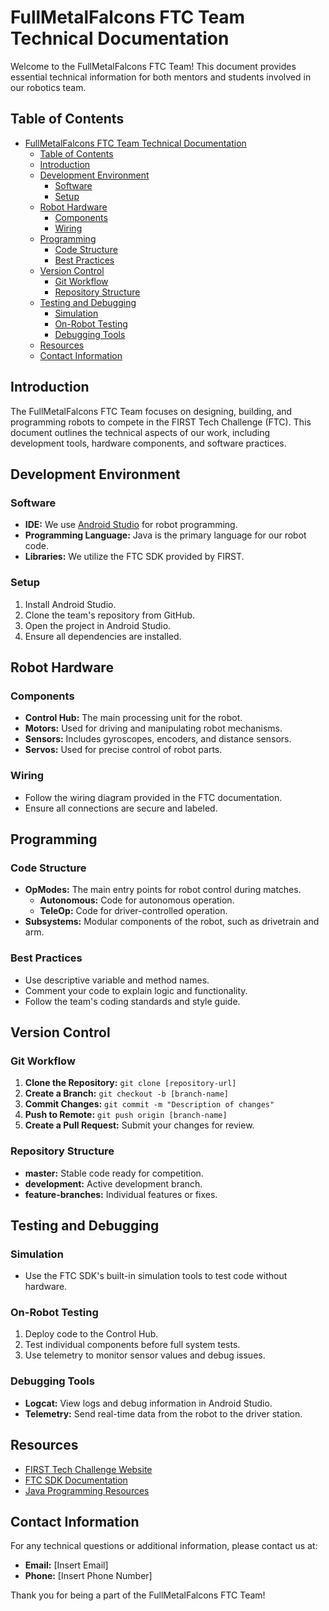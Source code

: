 # FullMetalFalcons FTC Team Technical Documentation

Welcome to the FullMetalFalcons FTC Team! This document provides essential technical information for both mentors and students involved in our robotics team.

## Table of Contents
- [FullMetalFalcons FTC Team Technical Documentation](#fullmetalfalcons-ftc-team-technical-documentation)
  - [Table of Contents](#table-of-contents)
  - [Introduction](#introduction)
  - [Development Environment](#development-environment)
    - [Software](#software)
    - [Setup](#setup)
  - [Robot Hardware](#robot-hardware)
    - [Components](#components)
    - [Wiring](#wiring)
  - [Programming](#programming)
    - [Code Structure](#code-structure)
    - [Best Practices](#best-practices)
  - [Version Control](#version-control)
    - [Git Workflow](#git-workflow)
    - [Repository Structure](#repository-structure)
  - [Testing and Debugging](#testing-and-debugging)
    - [Simulation](#simulation)
    - [On-Robot Testing](#on-robot-testing)
    - [Debugging Tools](#debugging-tools)
  - [Resources](#resources)
  - [Contact Information](#contact-information)

## Introduction
The FullMetalFalcons FTC Team focuses on designing, building, and programming robots to compete in the FIRST Tech Challenge (FTC). This document outlines the technical aspects of our work, including development tools, hardware components, and software practices.

## Development Environment
### Software
- **IDE:** We use [Android Studio](https://developer.android.com/studio) for robot programming.
- **Programming Language:** Java is the primary language for our robot code.
- **Libraries:** We utilize the FTC SDK provided by FIRST.

### Setup
1. Install Android Studio.
2. Clone the team's repository from GitHub.
3. Open the project in Android Studio.
4. Ensure all dependencies are installed.

## Robot Hardware
### Components
- **Control Hub:** The main processing unit for the robot.
- **Motors:** Used for driving and manipulating robot mechanisms.
- **Sensors:** Includes gyroscopes, encoders, and distance sensors.
- **Servos:** Used for precise control of robot parts.

### Wiring
- Follow the wiring diagram provided in the FTC documentation.
- Ensure all connections are secure and labeled.

## Programming
### Code Structure
- **OpModes:** The main entry points for robot control during matches.
  - **Autonomous:** Code for autonomous operation.
  - **TeleOp:** Code for driver-controlled operation.
- **Subsystems:** Modular components of the robot, such as drivetrain and arm.

### Best Practices
- Use descriptive variable and method names.
- Comment your code to explain logic and functionality.
- Follow the team's coding standards and style guide.

## Version Control
### Git Workflow
1. **Clone the Repository:** `git clone [repository-url]`
2. **Create a Branch:** `git checkout -b [branch-name]`
3. **Commit Changes:** `git commit -m "Description of changes"`
4. **Push to Remote:** `git push origin [branch-name]`
5. **Create a Pull Request:** Submit your changes for review.

### Repository Structure
- **master:** Stable code ready for competition.
- **development:** Active development branch.
- **feature-branches:** Individual features or fixes.

## Testing and Debugging
### Simulation
- Use the FTC SDK's built-in simulation tools to test code without hardware.

### On-Robot Testing
1. Deploy code to the Control Hub.
2. Test individual components before full system tests.
3. Use telemetry to monitor sensor values and debug issues.

### Debugging Tools
- **Logcat:** View logs and debug information in Android Studio.
- **Telemetry:** Send real-time data from the robot to the driver station.

## Resources
- [FIRST Tech Challenge Website](https://www.firstinspires.org/robotics/ftc)
- [FTC SDK Documentation](https://github.com/FIRST-Tech-Challenge/FtcRobotController)
- [Java Programming Resources](https://docs.oracle.com/javase/tutorial/)

## Contact Information
For any technical questions or additional information, please contact us at:
- **Email:** [Insert Email]
- **Phone:** [Insert Phone Number]

Thank you for being a part of the FullMetalFalcons FTC Team!
